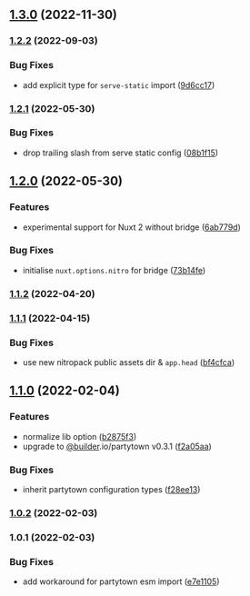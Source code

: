 ## [1.3.0](https://github.com/nuxt-community/partytown-module/compare/1.2.2...1.3.0) (2022-11-30)

### [1.2.2](https://github.com/nuxt-community/partytown-module/compare/1.2.1...1.2.2) (2022-09-03)

### Bug Fixes

- add explicit type for `serve-static` import ([9d6cc17](https://github.com/nuxt-community/partytown-module/commit/9d6cc17b1a7388a52c06e4a48dca08e513c6a097))

### [1.2.1](https://github.com/nuxt-modules/partytown/compare/1.2.0...1.2.1) (2022-05-30)

### Bug Fixes

- drop trailing slash from serve static config ([08b1f15](https://github.com/nuxt-modules/partytown/commit/08b1f15e13d2b8552ee8e175b684e0224c08cbd7))

## [1.2.0](https://github.com/nuxt-modules/partytown/compare/1.1.2...1.2.0) (2022-05-30)

### Features

- experimental support for Nuxt 2 without bridge ([6ab779d](https://github.com/nuxt-modules/partytown/commit/6ab779d64068ef9a72b1f72fc704a8debfd37258))

### Bug Fixes

- initialise `nuxt.options.nitro` for bridge ([73b14fe](https://github.com/nuxt-modules/partytown/commit/73b14fe38de1a791abb69bc3c5424cf02852286f))

### [1.1.2](https://github.com/nuxt-modules/partytown/compare/1.1.1...1.1.2) (2022-04-20)

### [1.1.1](https://github.com/nuxt-modules/partytown/compare/1.1.0...1.1.1) (2022-04-15)

### Bug Fixes

- use new nitropack public assets dir & `app.head` ([bf4cfca](https://github.com/nuxt-modules/partytown/commit/bf4cfca4df10a009abf2c16bfc7edf7be0a4efeb))

## [1.1.0](https://github.com/nuxt-modules/partytown/compare/1.0.2...1.1.0) (2022-02-04)

### Features

- normalize lib option ([b2875f3](https://github.com/nuxt-modules/partytown/commit/b2875f3c511866d6f355f611797178c2e4cdaaf3))
- upgrade to [@builder](https://github.com/builder).io/partytown v0.3.1 ([f2a05aa](https://github.com/nuxt-modules/partytown/commit/f2a05aaf8ce4f332416cc5a7891e189763956380))

### Bug Fixes

- inherit partytown configuration types ([f28ee13](https://github.com/nuxt-modules/partytown/commit/f28ee13a009a515e87ad17700b07388de765a247))

### [1.0.2](https://github.com/nuxt-modules/partytown/compare/1.0.1...1.0.2) (2022-02-03)

### 1.0.1 (2022-02-03)

### Bug Fixes

- add workaround for partytown esm import ([e7e1105](https://github.com/nuxt-modules/partytown/commit/e7e1105295f4e14d2cdde1ab447b7ef06b02e2c4))
